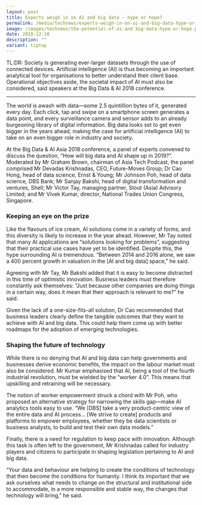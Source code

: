 ```yaml
---
layout: post
title: Experts weigh in on AI and big data — hype or hope?
permalink: /media/technews/experts-weigh-in-on-ai-and-big-data-hype-or-hope/
image: /images/technews/the-potential-of-ai-and big-data-hype-or-hope.png
date: 2018-12-10
description: ""
variant: tiptap
---
```

<p>TL:DR: Society is generating ever-larger datasets through the use of connected
devices. Artificial intelligence (AI) is thus becoming an important analytical
tool for organisations to better understand their client base. Operational
objectives aside, the societal impact of AI must also be considered, said
speakers at the Big Data &amp; AI 2018 conference.</p>
<hr>
<p>The world is awash with data—some 2.5 quintillion bytes of it, generated
every day. Each click, tap and swipe on a smartphone screen generates a
data point, and every surveillance camera and sensor adds to an already
burgeoning library of digital information. Big data looks set to get even
bigger in the years ahead, making the case for artificial intelligence
(AI) to take on an even bigger role in industry and society.</p>
<p>At the Big Data &amp; AI Asia 2018 conference, a panel of experts convened
to discuss the question, “How will big data and AI shape up in 2019?”.
Moderated by Mr Graham Brown, chairman of Asia Tech Podcast, the panel
comprised Mr Devadas Krishnadas, CEO, Future-Moves Group; Dr Cao Hong,
head of data science, Ernst &amp; Young; Mr Johnson Poh, head of data science,
DBS Bank; Mr Sanjay Bakshi, head of digital transformation and ventures,
Shell; Mr Victor Tay, managing partner, Stout (Asia) Advisory Limited;
and Mr Vivek Kumar, director, National Trades Union Congress, Singapore.</p>
<h3>Keeping an eye on the prize</h3>
<p>Like the flavours of ice cream, AI solutions come in a variety of forms,
and this diversity is likely to increase in the year ahead. However, Mr
Tay noted that many AI applications are “solutions looking for problems”,
suggesting that their practical use cases have yet to be identified. Despite
this, the hype surrounding AI is tremendous. “Between 2014 and 2016 alone,
we saw a 400 percent growth in valuation in the [AI and big data] space,”
he said.</p>
<p>Agreeing with Mr Tay, Mr Bakshi added that it is easy to become distracted
in this time of optimistic innovation. Business leaders must therefore
constantly ask themselves: “Just because other companies are doing things
in a certain way, does it mean that their approach is relevant to me?”
he said.</p>
<p>Given the lack of a one-size-fits-all solution, Dr Cao recommended that
business leaders clearly define the tangible outcomes that they want to
achieve with AI and big data. This could help them come up with better
roadmaps for the adoption of emerging technologies.</p>
<h3>Shaping the future of technology</h3>
<p>While there is no denying that AI and big data can help governments and
businesses derive economic benefits, the impact on the labour market must
also be considered. Mr Kumar emphasised that AI, being a tool of the fourth
industrial revolution, must be wielded by the “worker 4.0”. This means
that upskilling and retraining will be necessary.</p>
<p>The notion of worker empowerment struck a chord with Mr Poh, who proposed
an alternative strategy for narrowing the skills gap—make AI analytics
tools easy to use. “We [DBS] take a very product-centric view of the entire
data and AI process… [We strive to create] products and platforms to empower
employees, whether they be data scientists or business analysts, to build
and test their own data models.”</p>
<p>Finally, there is a need for regulation to keep pace with innovation.
Although this task is often left to the government, Mr Krishnadas called
for industry players and citizens to participate in shaping legislation
pertaining to AI and big data.</p>
<p>“Your data and behaviour are helping to create the conditions of technology
that then become the conditions for humanity. I think its important that
we ask ourselves what needs to change on the structural and institutional
side to accommodate, in a more responsible and stable way, the changes
that technology will bring,” he said.</p>